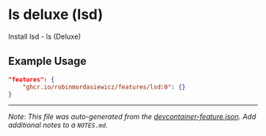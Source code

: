 
# ls deluxe (lsd)

Install lsd - ls (Deluxe)

## Example Usage

```json
"features": {
    "ghcr.io/robinmordasiewicz/features/lsd:0": {}
}
```





---

_Note: This file was auto-generated from the [devcontainer-feature.json](https://github.com/robinmordasiewicz/features/blob/main/src/lsd/devcontainer-feature.json).  Add additional notes to a `NOTES.md`._

